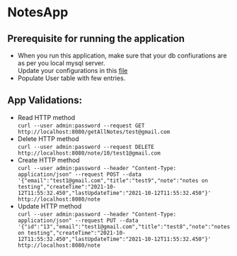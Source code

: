 # NotesApp

## Prerequisite for running the application
* When you run this application, make sure that your db confiurations are as per you local mysql server.<br/>
  Update your configurations in this [file](https://github.com/AbhinayDomala/NotesApp/blob/main/src/main/resources/application.properties)
* Populate User table with few entries.

## App Validations:
* Read HTTP method<br/>
`curl --user admin:password --request GET http://localhost:8080/getAllNotes/test@gmail.com`
* Delete HTTP method<br/>
`curl --user admin:password --request DELETE http://localhost:8080/note/10/test1@gmail.com`
* Create HTTP method<br/>
`curl --user admin:password --header "Content-Type: application/json" --request POST --data '{"email":"test1@gmail.com","title":"test9","note":"notes on testing","createTime":"2021-10-12T11:55:32.450","lastUpdateTime":"2021-10-12T11:55:32.450"}' http://localhost:8080/note`
* Update HTTP method<br/>
`curl --user admin:password --header "Content-Type: application/json" --request PUT --data '{"id":"13","email":"test1@gmail.com","title":"test8","note":"notes on testing","createTime":"2021-10-12T11:55:32.450","lastUpdateTime":"2021-10-12T11:55:32.450"}' http://localhost:8080/note`
